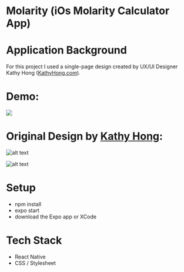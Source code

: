 # Molarity (iOs Molarity Calculator App)

# Application Background

For this project I used a single-page design created by UX/UI Designer Kathy Hong ([KathyHong.com](https://www.kathyhong.com)).

# Demo:


![](https://im4.ezgif.com/tmp/ezgif-4-13ba2b191d2c.gif)

# Original Design by [Kathy Hong](https://www.kathyhong.com):

![alt text](https://molarity.s3-us-west-1.amazonaws.com/Screen+Shot+2021-03-25+at+11.31.53+AM.png)


![alt text](https://molarity.s3-us-west-1.amazonaws.com/Screen+Shot+2021-03-25+at+11.32.04+AM.png)


# Setup

* npm install
* expo start
* download the Expo app or XCode

# Tech Stack

* React Native
* CSS / Stylesheet
